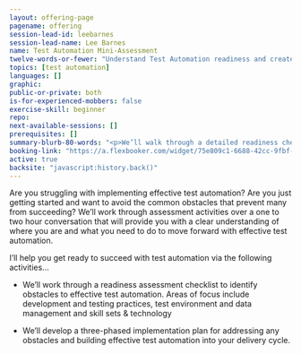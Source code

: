 ```yaml
---
layout: offering-page
pagename: offering
session-lead-id: leebarnes
session-lead-name: Lee Barnes
name: Test Automation Mini-Assessment
twelve-words-or-fewer: "Understand Test Automation readiness and create a roadmap for success"
topics: [test automation]
languages: []
graphic: 
public-or-private: both
is-for-experienced-mobbers: false
exercise-skill: beginner
repo: 
next-available-sessions: []
prerequisites: []
summary-blurb-80-words: "<p>We’ll walk through a detailed readiness checklist and develop a high-level roadmap for Test Automation success. You'll identify the obstacles in your organization and create a plan to get you on the path to effective test automation!</p>"
booking-link: "https://a.flexbooker.com/widget/75e809c1-6688-42cc-9fbf-77b001c15991?serviceIds=38964"
active: true
backsite: "javascript:history.back()"
---
```

Are you struggling with implementing effective test automation?  Are you just getting started and want to avoid the common obstacles that prevent many from succeeding?  We’ll work through assessment activities over a one to two hour conversation that will provide you with a clear understanding of where you are and what you need to do to move forward with effective test automation.

I’ll help you get ready to succeed with test automation via the following activities...

* We’ll work through a readiness assessment checklist to identify obstacles to effective test automation.  Areas of focus include development and testing practices, test environment and data management and skill sets & technology

* We’ll develop a three-phased implementation plan for addressing any obstacles and building effective test automation into your delivery cycle.
